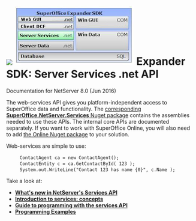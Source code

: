 <properties date="2016-06-24"
SortOrder="1"
/>

![](images/devnet_logo.png) ![](expander-sdk.jpg)
Expander SDK: Server Services .net API
======================================

Documentation for NetServer 8.0
(Jun 2016)

The web-services API gives you platform-independent access to SuperOffice data and functionality.
The [corresponding **SuperOffice.NetServer.Services** Nuget package](https://www.nuget.org/packages/SuperOffice.NetServer.Services/) contains the assemblies needed to use these APIs. The internal core APIs are documented separately. If you want to work with SuperOffice Online, you will also need to add [the Online Nuget package](https://www.nuget.org/packages/SuperOffice.Crm.Online.Core/) to your solution.

Web-services are simple to use:

         ContactAgent ca = new ContactAgent();
         ContactEntity c = ca.GetContactById( 123 );
         System.out.WriteLine("Contact 123 has name {0}", c.Name );

Take a look at:

* [**What's new in NetServer's Services API**](What's%20New/What's%20New.md)
* [**Introduction to services: concepts**](Introduction/Introduction.md)
* [**Guide to programming with the services API**](Developer's%20Guide/Developer's%20Guide.md)
* [**Programming Examples**](Examples/Examples.md)
